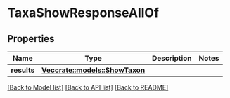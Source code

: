 # TaxaShowResponseAllOf

## Properties

Name | Type | Description | Notes
------------ | ------------- | ------------- | -------------
**results** | [**Vec<crate::models::ShowTaxon>**](ShowTaxon.md) |  | 

[[Back to Model list]](../README.md#documentation-for-models) [[Back to API list]](../README.md#documentation-for-api-endpoints) [[Back to README]](../README.md)


